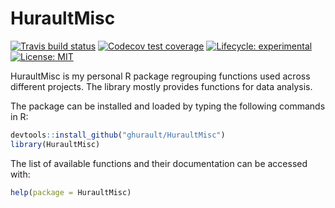 # HuraultMisc

<!-- badges: start -->
[![Travis build status](https://travis-ci.org/ghurault/HuraultMisc.svg?branch=master)](https://travis-ci.org/ghurault/HuraultMisc)
[![Codecov test coverage](https://codecov.io/gh/ghurault/HuraultMisc/branch/master/graph/badge.svg)](https://codecov.io/gh/ghurault/HuraultMisc?branch=master)
[![Lifecycle: experimental](https://img.shields.io/badge/lifecycle-experimental-orange.svg)](https://www.tidyverse.org/lifecycle/#experimental)
[![License: MIT](https://img.shields.io/badge/License-MIT-yellow.svg)](https://opensource.org/licenses/MIT)
<!-- badges: end -->

HuraultMisc is my personal R package regrouping functions used across different projects.
The library mostly provides functions for data analysis.

The package can be installed and loaded by typing the following commands in R:

``` r
devtools::install_github("ghurault/HuraultMisc")
library(HuraultMisc)
```

The list of available functions and their documentation can be accessed with:

``` r
help(package = HuraultMisc)
```


